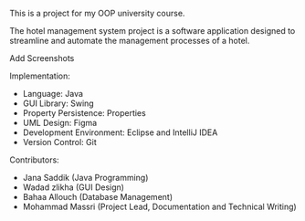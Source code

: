 This is a project for my OOP university course.

The hotel management system project is a software application designed to streamline and automate the management processes of a hotel.


Add Screenshots




Implementation:

- Language: Java
- GUI Library: Swing
- Property Persistence: Properties
- UML Design: Figma
- Development Environment: Eclipse and IntelliJ IDEA
- Version Control: Git


Contributors:
- Jana Saddik (Java Programming)
- Wadad zlikha (GUI Design)
- Bahaa Allouch (Database Management)
- Mohammad Massri (Project Lead, Documentation and Technical Writing)
